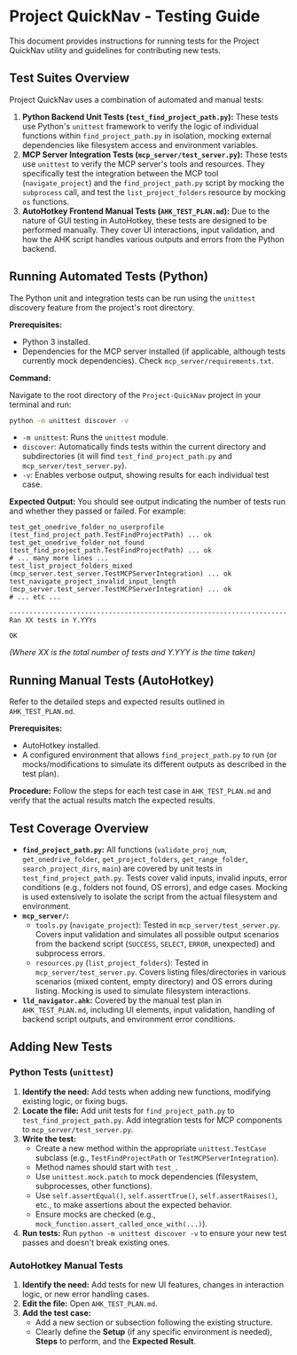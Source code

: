 # Project QuickNav - Testing Guide

This document provides instructions for running tests for the Project QuickNav utility and guidelines for contributing new tests.

## Test Suites Overview

Project QuickNav uses a combination of automated and manual tests:

1.  **Python Backend Unit Tests (`test_find_project_path.py`):** These tests use Python's `unittest` framework to verify the logic of individual functions within `find_project_path.py` in isolation, mocking external dependencies like filesystem access and environment variables.
2.  **MCP Server Integration Tests (`mcp_server/test_server.py`):** These tests use `unittest` to verify the MCP server's tools and resources. They specifically test the integration between the MCP tool (`navigate_project`) and the `find_project_path.py` script by mocking the `subprocess` call, and test the `list_project_folders` resource by mocking `os` functions.
3.  **AutoHotkey Frontend Manual Tests (`AHK_TEST_PLAN.md`):** Due to the nature of GUI testing in AutoHotkey, these tests are designed to be performed manually. They cover UI interactions, input validation, and how the AHK script handles various outputs and errors from the Python backend.

## Running Automated Tests (Python)

The Python unit and integration tests can be run using the `unittest` discovery feature from the project's root directory.

**Prerequisites:**
*   Python 3 installed.
*   Dependencies for the MCP server installed (if applicable, although tests currently mock dependencies). Check `mcp_server/requirements.txt`.

**Command:**

Navigate to the root directory of the `Project-QuickNav` project in your terminal and run:

```bash
python -m unittest discover -v
```

*   `-m unittest`: Runs the `unittest` module.
*   `discover`: Automatically finds tests within the current directory and subdirectories (it will find `test_find_project_path.py` and `mcp_server/test_server.py`).
*   `-v`: Enables verbose output, showing results for each individual test case.

**Expected Output:**
You should see output indicating the number of tests run and whether they passed or failed. For example:

```
test_get_onedrive_folder_no_userprofile (test_find_project_path.TestFindProjectPath) ... ok
test_get_onedrive_folder_not_found (test_find_project_path.TestFindProjectPath) ... ok
# ... many more lines ...
test_list_project_folders_mixed (mcp_server.test_server.TestMCPServerIntegration) ... ok
test_navigate_project_invalid_input_length (mcp_server.test_server.TestMCPServerIntegration) ... ok
# ... etc ...

----------------------------------------------------------------------
Ran XX tests in Y.YYYs

OK
```
*(Where XX is the total number of tests and Y.YYY is the time taken)*

## Running Manual Tests (AutoHotkey)

Refer to the detailed steps and expected results outlined in `AHK_TEST_PLAN.md`.

**Prerequisites:**
*   AutoHotkey installed.
*   A configured environment that allows `find_project_path.py` to run (or mocks/modifications to simulate its different outputs as described in the test plan).

**Procedure:**
Follow the steps for each test case in `AHK_TEST_PLAN.md` and verify that the actual results match the expected results.

## Test Coverage Overview

*   **`find_project_path.py`:** All functions (`validate_proj_num`, `get_onedrive_folder`, `get_project_folders`, `get_range_folder`, `search_project_dirs`, `main`) are covered by unit tests in `test_find_project_path.py`. Tests cover valid inputs, invalid inputs, error conditions (e.g., folders not found, OS errors), and edge cases. Mocking is used extensively to isolate the script from the actual filesystem and environment.
*   **`mcp_server/`:**
    *   `tools.py` (`navigate_project`): Tested in `mcp_server/test_server.py`. Covers input validation and simulates all possible output scenarios from the backend script (`SUCCESS`, `SELECT`, `ERROR`, unexpected) and subprocess errors.
    *   `resources.py` (`list_project_folders`): Tested in `mcp_server/test_server.py`. Covers listing files/directories in various scenarios (mixed content, empty directory) and OS errors during listing. Mocking is used to simulate filesystem interactions.
*   **`lld_navigator.ahk`:** Covered by the manual test plan in `AHK_TEST_PLAN.md`, including UI elements, input validation, handling of backend script outputs, and environment error conditions.

## Adding New Tests

### Python Tests (`unittest`)
1.  **Identify the need:** Add tests when adding new functions, modifying existing logic, or fixing bugs.
2.  **Locate the file:** Add unit tests for `find_project_path.py` to `test_find_project_path.py`. Add integration tests for MCP components to `mcp_server/test_server.py`.
3.  **Write the test:**
    *   Create a new method within the appropriate `unittest.TestCase` subclass (e.g., `TestFindProjectPath` or `TestMCPServerIntegration`).
    *   Method names should start with `test_`.
    *   Use `unittest.mock.patch` to mock dependencies (filesystem, subprocesses, other functions).
    *   Use `self.assertEqual()`, `self.assertTrue()`, `self.assertRaises()`, etc., to make assertions about the expected behavior.
    *   Ensure mocks are checked (e.g., `mock_function.assert_called_once_with(...)`).
4.  **Run tests:** Run `python -m unittest discover -v` to ensure your new test passes and doesn't break existing ones.

### AutoHotkey Manual Tests
1.  **Identify the need:** Add tests for new UI features, changes in interaction logic, or new error handling cases.
2.  **Edit the file:** Open `AHK_TEST_PLAN.md`.
3.  **Add the test case:**
    *   Add a new section or subsection following the existing structure.
    *   Clearly define the **Setup** (if any specific environment is needed), **Steps** to perform, and the **Expected Result**.
